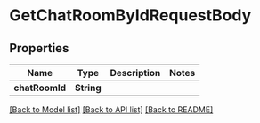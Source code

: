 # GetChatRoomByIdRequestBody

## Properties
Name | Type | Description | Notes
------------ | ------------- | ------------- | -------------
**chatRoomId** | **String** |  | 

[[Back to Model list]](../README.md#documentation-for-models) [[Back to API list]](../README.md#documentation-for-api-endpoints) [[Back to README]](../README.md)


